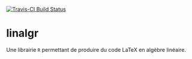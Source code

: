 [![Travis-CI Build Status](https://travis-ci.org/desautm/linalgr.svg?branch=master)](https://travis-ci.org/desautm/linalgr)

# linalgr
Une librairie  `R` permettant de produire du code LaTeX en algèbre linéaire.
